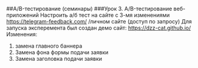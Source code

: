 ##A/B-тестирование (семинары)
###Урок 3. A/B-тестирование веб-приложений
Настроить а/б тест на сайте с 3-мя изменениями https://telegram-feedback.com/ /личном сайте (доступ по запросу)
Для запуска эксперемента был создан демо сайт: https://dzz-cat.github.io/
Изменения: 
1) замена главного баннера
2) Замена фона формы подачи заявки
3) Замена заголовка подачи заявки

